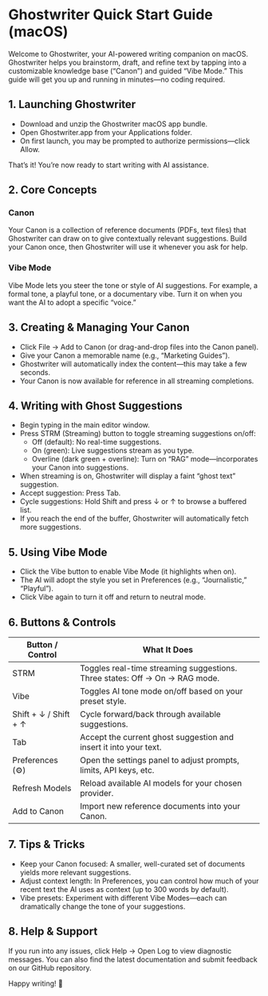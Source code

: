 # Ghostwriter Quick Start Guide (macOS)

Welcome to Ghostwriter, your AI-powered writing companion on macOS. Ghostwriter helps you brainstorm, draft, and refine text by tapping into a customizable knowledge base (“Canon”) and guided “Vibe Mode.” This guide will get you up and running in minutes—no coding required.

## 1. Launching Ghostwriter

- Download and unzip the Ghostwriter macOS app bundle.
- Open Ghostwriter.app from your Applications folder.
- On first launch, you may be prompted to authorize permissions—click Allow.

That’s it! You’re now ready to start writing with AI assistance.

## 2. Core Concepts

### Canon

Your Canon is a collection of reference documents (PDFs, text files) that Ghostwriter can draw on to give contextually relevant suggestions. Build your Canon once, then Ghostwriter will use it whenever you ask for help.

### Vibe Mode

Vibe Mode lets you steer the tone or style of AI suggestions. For example, a formal tone, a playful tone, or a documentary vibe. Turn it on when you want the AI to adopt a specific “voice.”

## 3. Creating & Managing Your Canon

- Click File → Add to Canon (or drag-and-drop files into the Canon panel).
- Give your Canon a memorable name (e.g., “Marketing Guides”).
- Ghostwriter will automatically index the content—this may take a few seconds.
- Your Canon is now available for reference in all streaming completions.

## 4. Writing with Ghost Suggestions

- Begin typing in the main editor window.
- Press STRM (Streaming) button to toggle streaming suggestions on/off:
  - Off (default): No real-time suggestions.
  - On (green): Live suggestions stream as you type.
  - Overline (dark green + overline): Turn on “RAG” mode—incorporates your Canon into suggestions.
- When streaming is on, Ghostwriter will display a faint “ghost text” suggestion.
- Accept suggestion: Press Tab.
- Cycle suggestions: Hold Shift and press ↓ or ↑ to browse a buffered list.
- If you reach the end of the buffer, Ghostwriter will automatically fetch more suggestions.

## 5. Using Vibe Mode

- Click the Vibe button to enable Vibe Mode (it highlights when on).
- The AI will adopt the style you set in Preferences (e.g., “Journalistic,” “Playful”).
- Click Vibe again to turn it off and return to neutral mode.

## 6. Buttons & Controls

| Button / Control       | What It Does                                         |
|-----------------------|-----------------------------------------------------|
| STRM                  | Toggles real-time streaming suggestions. Three states: Off → On → RAG mode. |
| Vibe                  | Toggles AI tone mode on/off based on your preset style. |
| Shift + ↓ / Shift + ↑ | Cycle forward/back through available suggestions.   |
| Tab                   | Accept the current ghost suggestion and insert it into your text. |
| Preferences (⚙️)      | Open the settings panel to adjust prompts, limits, API keys, etc. |
| Refresh Models        | Reload available AI models for your chosen provider. |
| Add to Canon          | Import new reference documents into your Canon.      |

## 7. Tips & Tricks

- Keep your Canon focused: A smaller, well-curated set of documents yields more relevant suggestions.
- Adjust context length: In Preferences, you can control how much of your recent text the AI uses as context (up to 300 words by default).
- Vibe presets: Experiment with different Vibe Modes—each can dramatically change the tone of your suggestions.

## 8. Help & Support

If you run into any issues, click Help → Open Log to view diagnostic messages. You can also find the latest documentation and submit feedback on our GitHub repository.

Happy writing! 🚀